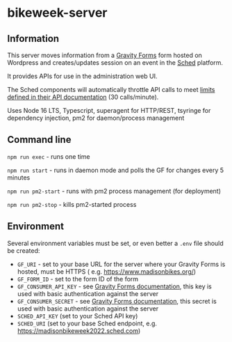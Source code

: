 # bikeweek-server

## Information

This server moves information from a [Gravity Forms](https://www.gravityforms.com/) form hosted on Wordpress and
creates/updates session on an event in the [Sched](https://sched.com/) platform.

It provides APIs for use in the administration web UI.

The Sched components will automatically throttle API calls to meet [limits defined in their API documentation](https://sched.com/api) (30 calls/minute).

Uses Node 16 LTS, Typescript, superagent for HTTP/REST, tsyringe for dependency injection, pm2 for daemon/process management
## Command line

`npm run exec` - runs one time

`npm run start` - runs in daemon mode and polls the GF for changes every 5 minutes

`npm run pm2-start` - runs with pm2 process management (for deployment)

`npm run pm2-stop` - kills pm2-started process

## Environment

Several environment variables must be set, or even better a `.env` file should be created:

* `GF_URI` - set to your base URL for the server where your Gravity Forms is hosted, must be HTTPS (
  e.g. https://www.madisonbikes.org/)
* `GF_FORM_ID` - set to the form ID of the form
* `GF_CONSUMER_API_KEY` - see [Gravity Forms documentation](https://docs.gravityforms.com/rest-api-v2-authentication/),
  this key is used with basic authentication against the server
* `GF_CONSUMER_SECRET` - see [Gravity Forms documentation](https://docs.gravityforms.com/rest-api-v2-authentication/),
  this secret is used with basic authentication against the server
* `SCHED_API_KEY` (set to your Sched API key)
* `SCHED_URI` (set to your base Sched endpoint, e.g. https://madisonbikeweek2022.sched.com)